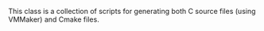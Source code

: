This class is a collection of scripts for generating both
C source files (using VMMaker) and Cmake files.